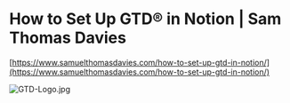# How to Set Up GTD® in Notion | Sam Thomas Davies

[https://www.samuelthomasdavies.com/how-to-set-up-gtd-in-notion/](https://www.samuelthomasdavies.com/how-to-set-up-gtd-in-notion/)

![GTD-Logo.jpg](How%20to%20Set%20Up%20GTD%C2%AE%20in%20Notion%20Sam%20Thomas%20Davies%2076a1aa856f354d7595070ffb583a66cc/GTD-Logo.jpg)